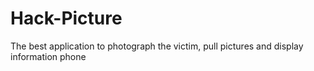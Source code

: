 # Hack-Picture
The best application to photograph the victim, pull pictures and display information phone
